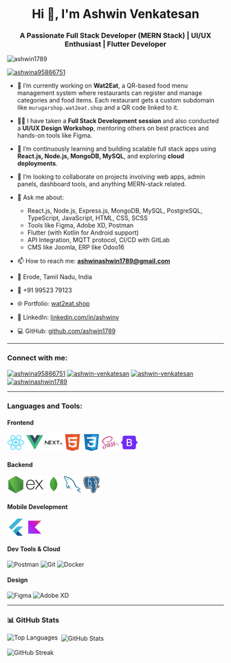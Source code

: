<h1 align="center">Hi 👋, I'm Ashwin Venkatesan</h1>
<h3 align="center">A Passionate Full Stack Developer (MERN Stack) | UI/UX Enthusiast | Flutter Developer</h3>

<p align="left">
  <img src="https://komarev.com/ghpvc/?username=ashwin1789&label=Profile%20views&color=0e75b6&style=flat" alt="ashwin1789" />
</p>

<p align="left">
  <a href="https://twitter.com/ashwina95866751" target="blank">
    <img src="https://img.shields.io/twitter/follow/ashwina95866751?logo=twitter&style=for-the-badge" alt="ashwina95866751" />
  </a>
</p>

- 🔭 I’m currently working on **Wat2Eat**, a QR-based food menu management system where restaurants can register and manage categories and food items. Each restaurant gets a custom subdomain like `murugarshop.wat2eat.shop` and a QR code linked to it.

- 👨‍💻 I have taken a **Full Stack Development session** and also conducted a **UI/UX Design Workshop**, mentoring others on best practices and hands-on tools like Figma.

- 🌱 I’m continuously learning and building scalable full stack apps using **React.js, Node.js, MongoDB, MySQL**, and exploring **cloud deployments**.

- 👯 I’m looking to collaborate on projects involving web apps, admin panels, dashboard tools, and anything MERN-stack related.

- 💬 Ask me about:
  - React.js, Node.js, Express.js, MongoDB, MySQL, PostgreSQL, TypeScript, JavaScript, HTML, CSS, SCSS
  - Tools like Figma, Adobe XD, Postman
  - Flutter (with Kotlin for Android support)
  - API Integration, MQTT protocol, CI/CD with GitLab
  - CMS like Joomla, ERP like Odoo16

- 📫 How to reach me: **ashwinashwin1789@gmail.com**

- 📍 Erode, Tamil Nadu, India  
- 📱 +91 99523 79123  
- 🌐 Portfolio: [wat2eat.shop](https://wat2eat.shop)  
- 💼 LinkedIn: [linkedin.com/in/ashwinv](https://www.linkedin.com/in/ashwin-venkatesan-11187a214/)  
- 💻 GitHub: [github.com/ashwin1789](https://github.com/ashwin1789)

---

<h3 align="left">Connect with me:</h3>
<p align="left">
  <a href="https://twitter.com/ashwina95866751" target="blank"><img align="center" src="https://raw.githubusercontent.com/rahuldkjain/github-profile-readme-generator/master/src/images/icons/Social/twitter.svg" alt="ashwina95866751" height="30" width="40" /></a>
  <a href="https://www.linkedin.com/in/ashwin-venkatesan-11187a214/" target="blank"><img align="center" src="https://raw.githubusercontent.com/rahuldkjain/github-profile-readme-generator/master/src/images/icons/Social/linked-in-alt.svg" alt="ashwin-venkatesan" height="30" width="40" /></a>
  <a href="https://www.facebook.com/profile.php?id=100025270413467" target="blank"><img align="center" src="https://raw.githubusercontent.com/rahuldkjain/github-profile-readme-generator/master/src/images/icons/Social/facebook.svg" alt="ashwin-venkatesan" height="30" width="40" /></a>
  <a href="https://www.hackerrank.com/ashwinashwin1789" target="blank"><img align="center" src="https://raw.githubusercontent.com/rahuldkjain/github-profile-readme-generator/master/src/images/icons/Social/hackerrank.svg" alt="ashwinashwin1789" height="30" width="40" /></a>
</p>

---

<h3 align="left">Languages and Tools:</h3>

<h4>Frontend</h4>
<p align="left">
  <img src="https://raw.githubusercontent.com/devicons/devicon/master/icons/react/react-original.svg" alt="React" width="40" height="40"/>
  <img src="https://raw.githubusercontent.com/devicons/devicon/master/icons/vuejs/vuejs-original.svg" alt="Vue.js" width="40" height="40"/>
  <img src="https://raw.githubusercontent.com/devicons/devicon/master/icons/nextjs/nextjs-original-wordmark.svg" alt="Next.js" width="40" height="40"/>
  <img src="https://raw.githubusercontent.com/devicons/devicon/master/icons/html5/html5-original.svg" alt="HTML5" width="40" height="40"/>
  <img src="https://raw.githubusercontent.com/devicons/devicon/master/icons/css3/css3-original.svg" alt="CSS3" width="40" height="40"/>
  <img src="https://raw.githubusercontent.com/devicons/devicon/master/icons/sass/sass-original.svg" alt="SASS" width="40" height="40"/>
  <img src="https://raw.githubusercontent.com/devicons/devicon/master/icons/bootstrap/bootstrap-plain.svg" alt="Bootstrap" width="40" height="40"/>
</p>

<h4>Backend</h4>
<p align="left">
  <img src="https://raw.githubusercontent.com/devicons/devicon/master/icons/nodejs/nodejs-original.svg" alt="Node.js" width="40" height="40"/>
  <img src="https://raw.githubusercontent.com/devicons/devicon/master/icons/express/express-original.svg" alt="Express.js" width="40" height="40"/>
  <img src="https://raw.githubusercontent.com/devicons/devicon/master/icons/mongodb/mongodb-original.svg" alt="MongoDB" width="40" height="40"/>
  <img src="https://raw.githubusercontent.com/devicons/devicon/master/icons/mysql/mysql-original.svg" alt="MySQL" width="40" height="40"/>
  <img src="https://raw.githubusercontent.com/devicons/devicon/master/icons/postgresql/postgresql-original.svg" alt="PostgreSQL" width="40" height="40"/>
</p>

<h4>Mobile Development</h4>
<p align="left">
  <img src="https://raw.githubusercontent.com/devicons/devicon/master/icons/flutter/flutter-original.svg" alt="Flutter" width="40" height="40"/>
  <img src="https://raw.githubusercontent.com/devicons/devicon/master/icons/kotlin/kotlin-original.svg" alt="Kotlin" width="40" height="40"/>
</p>

<h4>Dev Tools & Cloud</h4>
<p align="left">
  <img src="https://www.vectorlogo.zone/logos/getpostman/getpostman-icon.svg" alt="Postman" width="40" height="40"/>
  <img src="https://www.vectorlogo.zone/logos/git-scm/git-scm-icon.svg" alt="Git" width="40" height="40"/>
  <img src="https://www.vectorlogo.zone/logos/docker/docker-icon.svg" alt="Docker" width="40" height="40"/>
</p>

<h4>Design</h4>
<p align="left">
  <img src="https://www.vectorlogo.zone/logos/figma/figma-icon.svg" alt="Figma" width="40" height="40"/>
  <img src="https://cdn.worldvectorlogo.com/logos/adobe-xd.svg" alt="Adobe XD" width="40" height="40"/>
</p>

---

<h3>📊 GitHub Stats</h3>

<p>
  <img align="left" src="https://github-readme-stats.vercel.app/api/top-langs?username=ashwin1789&show_icons=true&locale=en&layout=compact" alt="Top Languages" />
</p>

<p>&nbsp;
  <img align="center" src="https://github-readme-stats.vercel.app/api?username=ashwin1789&show_icons=true&locale=en" alt="GitHub Stats" />
</p>

<p>
  <img align="center" src="https://github-readme-streak-stats.herokuapp.com/?user=ashwin1789&" alt="GitHub Streak" />
</p>
